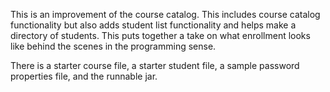 This is an improvement of the course catalog. This includes course catalog functionality but also adds student list functionality and helps make a directory of students. This puts together a take on what enrollment looks like behind the scenes in the programming sense.

There is a starter course file, a starter student file, a sample password properties file, and the runnable jar.
